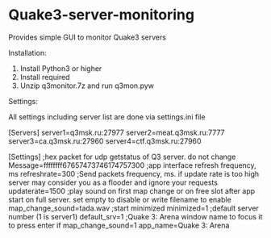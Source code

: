 # Quake3-server-monitoring
Provides simple GUI to monitor Quake3 servers

Installation:
1) Install Python3 or higher
2) Install required 
3) Unzip q3monitor.7z and run q3mon.pyw

Settings:

All settings including server list are done via settings.ini file

[Servers]
server1=q3msk.ru:27977
server2=meat.q3msk.ru:7777
server3=ca.q3msk.ru:27960
server4=ctf.q3msk.ru:27960

[Settings]
;hex packet for udp getstatus of Q3 server. do not change
Message=ffffffff67657473746174757300
;app interface refresh frequency, ms
refreshrate=300
;Send packets frequency, ms. if update rate is too high server may consider you as a flooder and ignore your requests
updaterate=1500 
;play sound on first map change or on free slot after app start on full server. set empty to disable or write filename to enable
map_change_sound=tada.wav
;start minimized
minimized=1
;default server number (1 is server1)
default_srv=1
;Quake 3: Arena window name to focus it to press enter if map_change_sound=1
app_name=Quake 3: Arena
